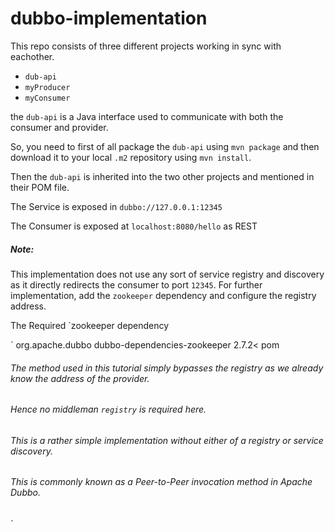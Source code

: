 # dubbo-implementation

This repo consists of three different projects working in sync with eachother.

- `dub-api`
- `myProducer`
- `myConsumer`

the `dub-api` is a Java interface used to communicate with both the consumer and provider.

So, you need to first of all package the `dub-api` using `mvn package` and then download it to your local `.m2` repository using
`mvn install`.

Then the `dub-api` is inherited into the two other projects and mentioned in their POM file.

The Service is exposed in `dubbo://127.0.0.1:12345`

The Consumer is exposed at `localhost:8080/hello` as REST

##### Note:
This implementation does not use any sort of service registry and discovery as it directly redirects the consumer to port `12345`.
For further implementation, add the `zookeeper` dependency and configure the registry address.

The Required `zookeeper dependency

`<dependency>
        <groupId>org.apache.dubbo</groupId>
        <artifactId>dubbo-dependencies-zookeeper</artifactId>
        <version>2.7.2<</version>
        <type>pom</type>
</dependency>
        
 
 ###### The method used in this tutorial simply bypasses the registry as we already know the address of the provider.
 ###### Hence no middleman `registry` is required here.
 ###### This is a rather simple implementation without either of a registry or service discovery.
 ###### This is commonly known as a Peer-to-Peer invocation method in Apache Dubbo.
  `


